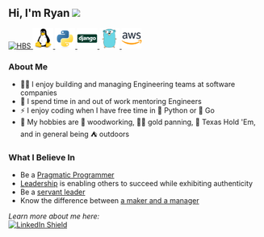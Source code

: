 ## Hi, I'm Ryan <img src="https://raw.githubusercontent.com/iampavangandhi/iampavangandhi/master/gifs/Hi.gif" width="30px"></h2>

<p align="left">
  <a href="https://www.hbs.edu" target="_blank">
    <img
      src="https://raw.githubusercontent.com/rynmlng/rynmlng/master/icons/hbs-original.svg"
      alt="HBS"
      width="40"
      height="40"
    />
  </a>
  <a href="https://archlinux.org/" target="_blank">
    <img
      src="https://raw.githubusercontent.com/devicons/devicon/master/icons/linux/linux-original.svg"
      alt="linux"
      width="40"
      height="40"
    />
  </a>
  <a href="https://www.python.org" target="_blank">
    <img
      src="https://raw.githubusercontent.com/devicons/devicon/master/icons/python/python-original.svg"
      alt="python"
      width="40"
      height="40"
    />
  </a>
  <a href="https://www.djangoproject.com" target="_blank">
    <img
      src="https://raw.githubusercontent.com/devicons/devicon/master/icons/django/django-original.svg"
      alt="django"
      height="40"
    />
  </a>
  <a href="https://golang.org/" target="_blank">
    <img
      src="https://raw.githubusercontent.com/devicons/devicon/master/icons/go/go-original.svg"
      alt="go"
      height="40"
    />
  </a>
  <a href="https://aws.amazon.com/" target="_blank">
    <img
      src="https://raw.githubusercontent.com/devicons/devicon/master/icons/amazonwebservices/amazonwebservices-original.svg"
      alt="aws"
      width="40"
      height="40"
    />
  </a>
</p>

### About Me
- 👨‍⚖️ I enjoy building and managing Engineering teams at software companies
- 🌱 I spend time in and out of work mentoring Engineers
- ⚡ I enjoy coding when I have free time in 🐍 Python or 🦔 Go
- 🏸 My hobbies are 🌲 woodworking, 🤽‍♂️ gold panning, 🎴 Texas Hold 'Em, and in general being ⛺ outdoors

### What I Believe In
- Be a [Pragmatic Programmer](https://pragprog.com/titles/tpp20/the-pragmatic-programmer-20th-anniversary-edition/)
- [Leadership](https://online.hbs.edu/blog/post/characteristics-of-an-effective-leader) is enabling others to succeed while exhibiting authenticity
- Be a [servant leader](https://en.wikipedia.org/wiki/Servant_leadership)
- Know the difference between [a maker and a manager](http://www.paulgraham.com/makersschedule.html)


_Learn more about me here:_ <br/>
[![LinkedIn Shield](https://img.shields.io/static/v1?label=&message=Ryan+Miling&color=blue&style=flat-square&logo=LinkedIn)](https://www.linkedin.com/in/ryanmiling/)

